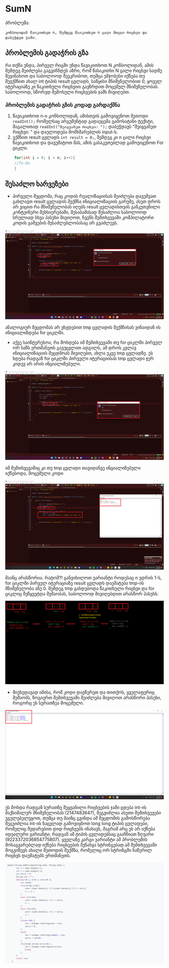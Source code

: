 # SumN
 
პრობლემა:
```
კონსოლიდან წაიკითხეთ n, შემდეგ წაიკითხეთ n ცალი მთელი რიცხვი და დაბეჭდეთ ჯამი.
```




## პრობლემის გადაჭრის გზა
რა თქმა უნდა, პირველ რიგში უნდა წავიკითხოთ N კონსოლიდან, ამის შემდეგ შეიძლება გაგვიჩნდეს აზრი,
რომ წასაკითხი N ცალი რიცხვი სადმე შევინახოთ და საბოლოოდ შევკრიბოთ, თუმცა უმჯობესი იქნება თუ შევქმნით
ახალ int ტიპის result ცვლადს, საწყისი მნიშვნელობით 0, ყოველ იტერაციაზე კი წაკითხული რიცხვით გავზრდით 
მოცემულ მნიშვნელობას. საბოლოოდ, სწორედ შემოსული რიცხვების ჯამს მივიღებთ.

### პრობლემის გადაჭრის გზის კოდად გარდაქმნა
1. წავიკითხოთ n-ი კონსოლიდან, ამისთვის გამოვიყენოთ მეთოდი `readInt();` რომელსაც არგუმენტად გადაეცემა 
გამოსატანი ტექსტი, მაგალითად `readInt("შეიყვანეთ რიცხვი: ");` დაბეჭდავს "შეიყვანეთ რიცხვი: " და დაელოდება 
მომხმარებლის input-ს.
2. ვქმნით result ცვლადს `int result = 0;`, შემდეგ კი n ცალი რიცხვი წავიკითხოთ და დავუმატოთ მას, 
ამის გასაკეთებლად გამოვიყენოთ For ციკლი. 
```java	
	for(int i = 0; i < n; i++){ 
	//To-Do
	}
```
## შესაძლო ხარვეზები
* პირველი შეცდომა, რაც კოდის რეალიზაციისას შეიძლება დავუშვათ გახლავთ result ცვლადის შექმნა ინიციალიზაციის გარეშე,
ასეთ დროს არ ვიცით რა მნიშვნელობას იღებს result ცვლადისთვის განკუთვნილი კონტეინერი მეხსიერებაში, შესაბამისად შესაძლოა 
საბოლოოდ სრულიად სხვა პასუხი მივიღოთ, ჩვენს შემთხვევაში კომპილატორი კოდის გაშვების შესაძლებლობასაც არ გვაძლევს.

![Initialization Error 1](/problem-set/images/Initialization_error1.png)

ანალოგიურ შეცდომას არ ვხვდებით tmp ცვლადის შექმნისას ვინაიდან ის ინიციალიზდება for ციკლში.
* აქვე საინტერესოა, რა მოხდება იმ შემთხვევაში თუ for ციკლში პირველ ორ ხაზს ერთმანეთს გავუცვლით ადგილს, ამ დროს კვლავ ინიციალიზაციის 
შეცდმოას მივიღებთ, ახლა უკვე tmp ცვლადზე. ეს ხდება რადგან for ციკლში პირველი იტერაციისას tmp ცვლადი ჯერ კიდევ არ არის ინციალიზებული.

![Initialization Error 2](/problem-set/images/Initialization_error2.png)

იმ შემთხვევაშიც კი თუ tmp ცვლადი თავიდანვე ინციალიზებული იქნებოდა, მოცემული კოდი

![Incorrect Algorithm 1](/problem-set/images/Incorrect_algorithm1.png)

მაინც არასწორია. რატომ?! განვიხილოთ ვარიანტი როდესაც
n უდრის 1-ს, for ციკლში პირველ იტერაციაზე result ცვლადს დაემატება tmp-ის მნიშვნელობა ანუ  0. შემდეგ tmp გახდებოდა წაკითხული რიცხვი და for ციკლიც შეწყვეტდა მუშაობას,
საბოლოოდ მივიღებდით არასწორ პასუხს.

![Incorrect Algorithm 2](/problem-set/images/Incorrect_algorithm2.png)

* მიუხედავად იმისა, რომ კოდი დავწერეთ და თითქოს, ყველაფერიც მუშაობს, ზოგიერთ შემთხვევაში შეიძლება მივიღოთ 
არასწორი პასუხი, როგორც ეს სურათზეა მოცემული.

![Bounder Error](/problem-set/images/bounder_error.png)

ეს მოხდა რადგან სურათზე შეყვანილი რიცხვების ჯამი ცდება int-ის მაქსიმალურ მნიშვნელობას (2147483647),
შეგვიძლია ასეთი შემთხვევები უგულებელვყოთ, თუმცა თუ მაინც გვინდა ამ შეცდომის გამოსწორება შეგვიძლია int-ის ნაცვლად  გამოვიყნოთ long long ტიპის ცვლადები, რომელიც
შედარებით დიდ რიცხვებს ინახავს, მაგრამ არც ეს არ იქნება იდეალური ვარიანტი, რადგან ამ ტიპის ცვლადებსაც გააჩნიათ ზღვარი (9223372036854775807). ყველაზე კარგი ვარიანტი ამ პრობლემის მოსაგვარებლად იქნება რიცხვების შენახვა სტრინგებად.ამ შემთხვევაში მოგვიწევს ახალი მეთოდის შექმნა, რომელიც ორ სტრინგში ჩაწერილ რიცხვს დაუმატებს ერთმანეთს.

![String Sum](/problem-set/images/string_sum.png)

